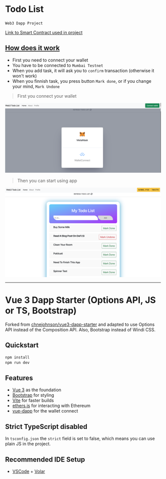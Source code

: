 # Todo List

`Web3 Dapp Project`

[Link to <ins>Smart Contract</ins> used in project](https://mumbai.polygonscan.com/address/0x5269d63d6d2c25ba95ae2cb9fd5b46f1e48635a8)

## <ins>How does it work</ins>

- First you need to connect your wallet
- You have to be connected to `Mumbai Testnet`
- When you add task, it will ask you to `confirm` transaction (otherwise it won't work)
- When you finnish task, you press button `Mark done`, or if you change your mind, `Mark Undone`

> First you connect your wallet

![](src/assets/connect.png)
<br>

> Then you can start using app

![](src/assets/todo.png)

<hr>

# Vue 3 Dapp Starter (Options API, JS or TS, Bootstrap)

Forked from [chnejohnson/vue3-dapp-starter](https://github.com/chnejohnson/vue3-dapp-starter) and adapted to use Options API instead of the Composition API. Also, Bootstrap instead of Windi CSS.

## Quickstart

```bash
npm install
npm run dev
```

## Features

- [Vue 3](https://v3.vuejs.org/guide/introduction.html#what-is-vue-js) as the foundation
- [Bootstrap](https://getbootstrap.com) for styling
- [Vite](https://vitejs.dev/guide/) for faster builds
- [ethers.js](https://docs.ethers.io/v5/) for interacting with Ethereum
- [vue-dapp](https://github.com/chnejohnson/vue-dapp) for the wallet connect

## Strict TypeScript disabled

In `tsconfig.json` the `strict` field is set to false, which means you can use plain JS in
the project.

## Recommended IDE Setup

- [VSCode](https://code.visualstudio.com/) + [Volar](https://marketplace.visualstudio.com/items?itemName=johnsoncodehk.volar)
